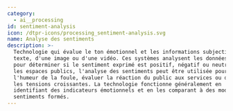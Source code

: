 ```yaml
---
category:
  - ai__processing
id: sentiment-analysis
icon: /dtpr-icons/processing_sentiment-analysis.svg
name: Analyse des sentiments
description: >-
  Technologie qui évalue le ton émotionnel et les informations subjectives d'un
  texte, d'une image ou d'une vidéo. Ces systèmes analysent les données d'entrée
  pour déterminer si le sentiment exprimé est positif, négatif ou neutre. Dans
  les espaces publics, l'analyse des sentiments peut être utilisée pour évaluer
  l'humeur de la foule, évaluer la réaction du public aux services ou détecter
  les tensions croissantes. La technologie fonctionne généralement en
  identifiant des indicateurs émotionnels et en les comparant à des modèles de
  sentiments formés.
---
```


